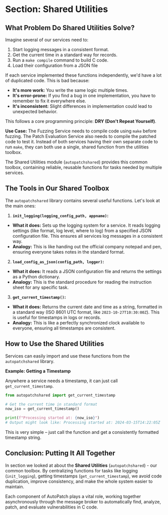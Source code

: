 # Section: Shared Utilities

## What Problem Do Shared Utilities Solve?

Imagine several of our services need to:
1. Start logging messages in a consistent format.
2. Get the current time in a standard way for records.
3. Run a `make compile` command to build C code.
4. Load their configuration from a JSON file

If each service implemented these functions independently, we'd have a lot of duplicated code. This is bad because:
* **It's more work:** You write the same logic multiple times.
* **It's error-prone:** If you find a bug in one implementation, you have to remember to fix it everywhere else.
* **It's inconsistent:** Slight differences in implementation could lead to unexpected behavior.

This follows a core programming principle: **DRY (Don't Repeat Yourself)**.

**Use Case:** The Fuzzing Service needs to compile code using `make` before fuzzing. The Patch Evaluation Service also needs to compile the patched code to test it. Instead of both services having their own separate code to run `make`, they can both use a single, shared function from the utilities toolbox.

The Shared Utilities module (`autopatchshared`) provides this common toolbox, containing reliable, reusable functions for tasks needed by multiple services.

## The Tools in Our Shared Toolbox

The `autopatchshared` library contains several useful functions. Let's look at the main ones:

1. **`init_logging(logging_config_path, appname)`:**
  * **What it does:** Sets up the logging system for a service. It reads logging settings (like format, log level, where to log) from a specified JSON configuration file. This ensures all services log messages in a consistent way.
  * **Analogy:** This is like handing out the official company notepad and pen, ensuring everyone takes notes in the standard format.

2. **`load_config_as_json(config_path, logger)`:**
  * **What it does:** It reads a JSON configuration file and returns the settings as a Python dictionary.
  * **Analogy:** This is the standard procedure for reading the instruction sheet for any specific task.

3. **`get_current_timestamp()`:**
  * **What it does:** Returns the current date and time as a string, formatted in a standard way (ISO 8601 UTC format, like `2023-10-27T10:30:00Z`). This is useful for timestamps in logs or records.
  * **Analogy:** This is like a perfectly synchronized clock available to everyone, ensuring all timestamps are consistent.

## How to Use the Shared Utilities

Services can easily import and use these functions from the `autopatchshared` library.

**Example: Getting a Timestamp**

Anywhere a service needs a timestamp, it can just call `get_current_timestamp`.

```python
from autopatchshared import get_current_timestamp

# Get the current time in standard format
now_iso = get_current_timestamp()

print(f"Processing started at: {now_iso}")
# Output might look like: Processing started at: 2024-03-15T14:22:05Z
```
This is very simple – just call the function and get a consistently formatted timestamp string.

## Conclusion: Putting It All Together

In section we looked at about the **Shared Utilities** (`autopatchshared`) - our common toolbox. By centralizing functions for tasks like logging (`init_logging`), getting timestamps (`get_current_timestamp`), we avoid code duplication, improve consistency, and make the whole system easier to maintain.

Each component of AutoPatch plays a vital role, working together asynchronously through the message broker to automatically find, analyze, patch, and evaluate vulnerabilities in C code.
